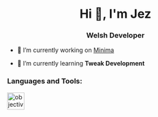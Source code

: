 <h1 align="center">Hi 👋, I'm Jez</h1>
<h3 align="center">Welsh Developer</h3>

- 🔭 I’m currently working on [Minima](https://github.com/JezWalmsley/minimal)

- 🌱 I’m currently learning **Tweak Development**


<h3 align="left">Languages and Tools:</h3>
<p align="left"> <a href="https://developer.apple.com/library/archive/documentation/Cocoa/Conceptual/ProgrammingWithObjectiveC/Introduction/Introduction.html" target="_blank"> <img src="https://www.vectorlogo.zone/logos/apple_objectivec/apple_objectivec-icon.svg" alt="objectivec" width="40" height="40"/> </a> </p

